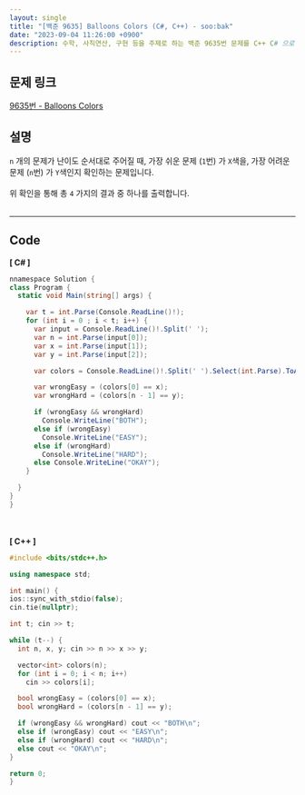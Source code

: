 ```yaml
---
layout: single
title: "[백준 9635] Balloons Colors (C#, C++) - soo:bak"
date: "2023-09-04 11:26:00 +0900"
description: 수학, 사칙연산, 구현 등을 주제로 하는 백준 9635번 문제를 C++ C# 으로 풀이 및 해설
---
```


## 문제 링크
  [9635번 - Balloons Colors](https://www.acmicpc.net/problem/9635)

## 설명
`n` 개의 문제가 난이도 순서대로 주어질 때, 가장 쉬운 문제 (`1`번) 가 `X`색을, 가장 어려운 문제 (`n`번) 가 `Y`색인지 확인하는 문제입니다. <br>
<br>
위 확인을 통해 총 `4` 가지의 결과 중 하나를 출력합니다. <br>
<br>
- - -

## Code
<b>[ C# ] </b>
<br>

  ```c#
nnamespace Solution {
  class Program {
    static void Main(string[] args) {

      var t = int.Parse(Console.ReadLine()!);
      for (int i = 0 ; i < t; i++) {
        var input = Console.ReadLine()!.Split(' ');
        var n = int.Parse(input[0]);
        var x = int.Parse(input[1]);
        var y = int.Parse(input[2]);

        var colors = Console.ReadLine()!.Split(' ').Select(int.Parse).ToArray();

        var wrongEasy = (colors[0] == x);
        var wrongHard = (colors[n - 1] == y);

        if (wrongEasy && wrongHard)
          Console.WriteLine("BOTH");
        else if (wrongEasy)
          Console.WriteLine("EASY");
        else if (wrongHard)
          Console.WriteLine("HARD");
        else Console.WriteLine("OKAY");
      }

    }
  }
}
  ```
<br><br>
<b>[ C++ ] </b>
<br>

  ```c++
#include <bits/stdc++.h>

using namespace std;

int main() {
  ios::sync_with_stdio(false);
  cin.tie(nullptr);

  int t; cin >> t;

  while (t--) {
    int n, x, y; cin >> n >> x >> y;

    vector<int> colors(n);
    for (int i = 0; i < n; i++)
      cin >> colors[i];

    bool wrongEasy = (colors[0] == x);
    bool wrongHard = (colors[n - 1] == y);

    if (wrongEasy && wrongHard) cout << "BOTH\n";
    else if (wrongEasy) cout << "EASY\n";
    else if (wrongHard) cout << "HARD\n";
    else cout << "OKAY\n";
  }

  return 0;
}
  ```
